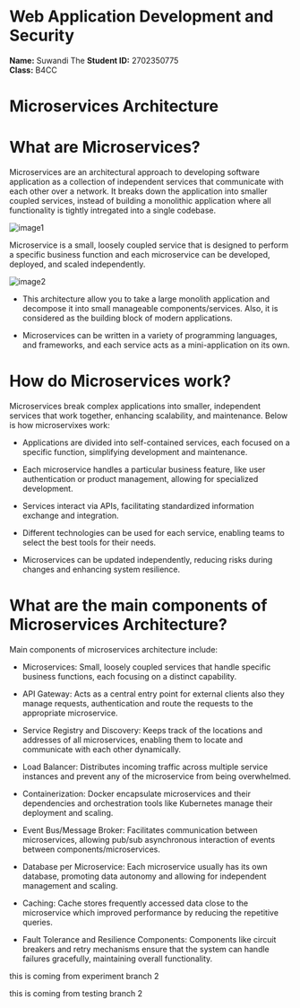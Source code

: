 # Web Application Development and Security

**Name:** Suwandi The
**Student ID:** 2702350775  
**Class:** B4CC

# Microservices Architecture

# What are Microservices?

Microservices are an architectural approach to developing software application as a collection of independent services that communicate with each other over a network. It breaks down the application into smaller coupled services, instead of building a monolithic application where all functionality is tightly intregated into a single codebase.

![image1](https://github.com/Suwandithe/SuwandiThe-2702350775-B4CC-WADS_Week1/blob/main/microservices1.jpeg)

Microservice is a small, loosely coupled service that is designed to perform a specific business function and each microservice can be developed, deployed, and scaled independently.

![image2](https://github.com/Suwandithe/SuwandiThe-2702350775-B4CC-WADS_Week1/blob/main/microservices2.jpeg)

- This architecture allow you to take a large monolith application and decompose it into small manageable components/services. Also, it is considered as the building block of modern applications.

- Microservices can be written in a variety of programming languages, and frameworks, and each service acts as a mini-application on its own.

# How do Microservices work?

Microservices break complex applications into smaller, independent services that work together, enhancing scalability, and maintenance. Below is how microservixes work:

- Applications are divided into self-contained services, each focused on a specific function, simplifying development and maintenance.

- Each microservice handles a particular business feature, like user authentication or product management, allowing for specialized development.

- Services interact via APIs, facilitating standardized information exchange and integration.

- Different technologies can be used for each service, enabling teams to select the best tools for their needs.

- Microservices can be updated independently, reducing risks during changes and enhancing system resilience.

# What are the main components of Microservices Architecture?

Main components of microservices architecture include:

- Microservices: Small, loosely coupled services that handle specific business functions, each focusing on a distinct capability.

- API Gateway: Acts as a central entry point for external clients also they manage requests, authentication and route the requests to the appropriate microservice.

- Service Registry and Discovery: Keeps track of the locations and addresses of all microservices, enabling them to locate and communicate with each other dynamically.

- Load Balancer: Distributes incoming traffic across multiple service instances and prevent any of the microservice from being overwhelmed.

- Containerization: Docker encapsulate microservices and their dependencies and orchestration tools like Kubernetes manage their deployment and scaling.

- Event Bus/Message Broker: Facilitates communication between microservices, allowing pub/sub asynchronous interaction of events between components/microservices.

- Database per Microservice: Each microservice usually has its own database, promoting data autonomy and allowing for independent management and scaling.

- Caching: Cache stores frequently accessed data close to the microservice which improved performance by reducing the repetitive queries.


- Fault Tolerance and Resilience Components: Components like circuit breakers and retry mechanisms ensure that the system can handle failures gracefully, maintaining overall functionality.

this is coming from experiment branch 2

this is coming from testing branch 2